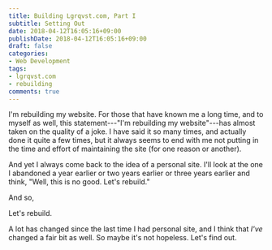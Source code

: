 ```yaml
---
title: Building Lgrqvst.com, Part I
subtitle: Setting Out
date: 2018-04-12T16:05:16+09:00
publishDate: 2018-04-12T16:05:16+09:00
draft: false
categories:
- Web Development
tags:
- lgrqvst.com
- rebuilding
comments: true
---
```


I'm rebuilding my website. For those that have known me a long time, and to myself as well, this statement---"I'm rebuilding my website"---has almost taken on the quality of a joke. I have said it so many times, and actually done it quite a few times, but it always seems to end with me not putting in the time and effort of maintaining the site (for one reason or another).
<!--more-->

And yet I always come back to the idea of a personal site. I'll look at the one I abandoned a year earlier or two years earlier or three years earlier and think, "Well, this is no good. Let's rebuild."

And so,

Let's rebuild.

A lot has changed since the last time I had personal site, and I think that _I've_ changed a fair bit as well. So maybe it's not hopeless. Let's find out.
